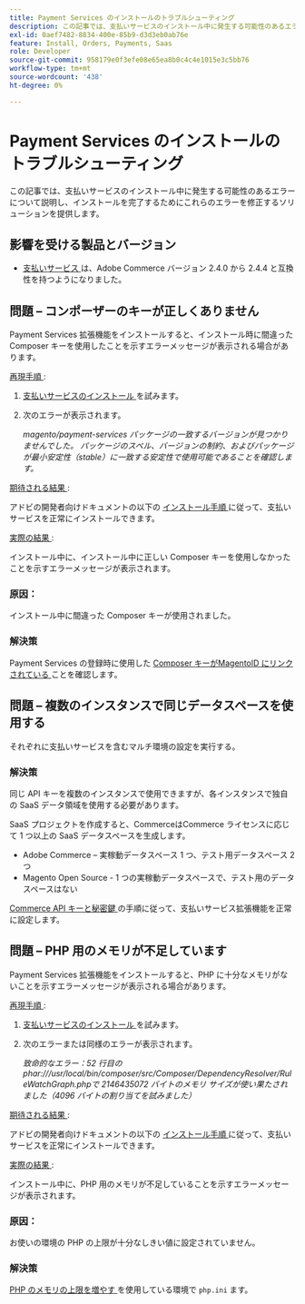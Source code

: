 ```yaml
---
title: Payment Services のインストールのトラブルシューティング
description: この記事では、支払いサービスのインストール中に発生する可能性のあるエラーについて説明し、インストールを完了するためにこれらのエラーを修正するソリューションを提供します。
exl-id: 0aef7482-8834-400e-85b9-d3d3eb0ab76e
feature: Install, Orders, Payments, Saas
role: Developer
source-git-commit: 958179e0f3efe08e65ea8b0c4c4e1015e3c5bb76
workflow-type: tm+mt
source-wordcount: '438'
ht-degree: 0%

---
```


# Payment Services のインストールのトラブルシューティング

この記事では、支払いサービスのインストール中に発生する可能性のあるエラーについて説明し、インストールを完了するためにこれらのエラーを修正するソリューションを提供します。

## 影響を受ける製品とバージョン

* [ 支払いサービス ](https://marketplace.magento.com/magento-payment-services.html) は、Adobe Commerce バージョン 2.4.0 から 2.4.4 と互換性を持つようになりました。

## 問題 – コンポーザーのキーが正しくありません

Payment Services 拡張機能をインストールすると、インストール時に間違った Composer キーを使用したことを示すエラーメッセージが表示される場合があります。

<u> 再現手順 </u>:

1. [ 支払いサービスのインストール ](https://experienceleague.adobe.com/docs/commerce-merchant-services/payment-services/get-started/install.html?lang=ja) を試みます。
1. 次のエラーが表示されます。

   *magento/payment-services パッケージの一致するバージョンが見つかりませんでした。 パッケージのスペル、バージョンの制約、およびパッケージが最小安定性（stable）に一致する安定性で使用可能であることを確認します。*

<u> 期待される結果 </u>:

アドビの開発者向けドキュメントの以下の [ インストール手順 ](https://experienceleague.adobe.com/docs/commerce-merchant-services/payment-services/get-started/install.html?lang=ja) に従って、支払いサービスを正常にインストールできます。

<u> 実際の結果 </u>:

インストール中に、インストール中に正しい Composer キーを使用しなかったことを示すエラーメッセージが表示されます。

### 原因：

インストール中に間違った Composer キーが使用されました。

### 解決策

Payment Services の登録時に使用した [Composer キーがMagentoID にリンクされている ](https://experienceleague.adobe.com/docs/commerce-merchant-services/payment-services/get-started/install.html?lang=ja#incorrect-composer-keys) ことを確認します。

## 問題 – 複数のインスタンスで同じデータスペースを使用する

それぞれに支払いサービスを含むマルチ環境の設定を実行する。

### 解決策

同じ API キーを複数のインスタンスで使用できますが、各インスタンスで独自の SaaS データ領域を使用する必要があります。

SaaS プロジェクトを作成すると、CommerceはCommerce ライセンスに応じて 1 つ以上の SaaS データスペースを生成します。

* Adobe Commerce – 実稼動データスペース 1 つ、テスト用データスペース 2 つ
* Magento Open Source - 1 つの実稼動データスペースで、テスト用のデータスペースはない

[Commerce API キーと秘密鍵 ](https://experienceleague.adobe.com/docs/commerce-merchant-services/payment-services/get-started/connect.html?lang=ja#obtain-api-credentials) の手順に従って、支払いサービス拡張機能を正常に設定します。

## 問題 – PHP 用のメモリが不足しています

Payment Services 拡張機能をインストールすると、PHP に十分なメモリがないことを示すエラーメッセージが表示される場合があります。

<u> 再現手順 </u>:

1. [ 支払いサービスのインストール ](https://experienceleague.adobe.com/docs/commerce-merchant-services/payment-services/get-started/install.html?lang=ja) を試みます。
1. 次のエラーまたは同様のエラーが表示されます。

   *致命的なエラー：52 行目のphar:///usr/local/bin/composer/src/Composer/DependencyResolver/RuleWatchGraph.phpで 2146435072 バイトのメモリ サイズが使い果たされました（4096 バイトの割り当てを試みました）*

<u> 期待される結果 </u>:

アドビの開発者向けドキュメントの以下の [ インストール手順 ](https://experienceleague.adobe.com/docs/commerce-merchant-services/payment-services/get-started/install.html?lang=ja) に従って、支払いサービスを正常にインストールできます。

<u> 実際の結果 </u>:

インストール中に、PHP 用のメモリが不足していることを示すエラーメッセージが表示されます。

### 原因：

お使いの環境の PHP の上限が十分なしきい値に設定されていません。

### 解決策

[PHP のメモリの上限を増やす ](https://experienceleague.adobe.com/docs/commerce-merchant-services/payment-services/get-started/install.html?lang=ja#not-enough-memory-for-php) を使用している環境で `php.ini` ます。
